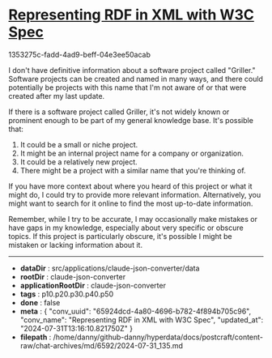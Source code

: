# [Representing RDF in XML with W3C Spec](https://claude.ai/chat/65924dcd-4a80-4696-b782-4f894b705c96)

1353275c-fadd-4ad9-beff-04e3ee50acab

 I don't have definitive information about a software project called "Griller." Software projects can be created and named in many ways, and there could potentially be projects with this name that I'm not aware of or that were created after my last update.

If there is a software project called Griller, it's not widely known or prominent enough to be part of my general knowledge base. It's possible that:

1. It could be a small or niche project.
2. It might be an internal project name for a company or organization.
3. It could be a relatively new project.
4. There might be a project with a similar name that you're thinking of.

If you have more context about where you heard of this project or what it might do, I could try to provide more relevant information. Alternatively, you might want to search for it online to find the most up-to-date information.

Remember, while I try to be accurate, I may occasionally make mistakes or have gaps in my knowledge, especially about very specific or obscure topics. If this project is particularly obscure, it's possible I might be mistaken or lacking information about it.

---

* **dataDir** : src/applications/claude-json-converter/data
* **rootDir** : claude-json-converter
* **applicationRootDir** : claude-json-converter
* **tags** : p10.p20.p30.p40.p50
* **done** : false
* **meta** : {
  "conv_uuid": "65924dcd-4a80-4696-b782-4f894b705c96",
  "conv_name": "Representing RDF in XML with W3C Spec",
  "updated_at": "2024-07-31T13:16:10.821750Z"
}
* **filepath** : /home/danny/github-danny/hyperdata/docs/postcraft/content-raw/chat-archives/md/6592/2024-07-31_135.md